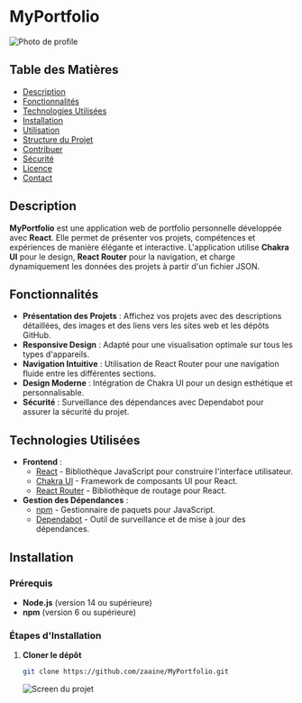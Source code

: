 # MyPortfolio

![Photo de profile](assets/src/AZ_logo.png)

## Table des Matières

- [Description](#description)
- [Fonctionnalités](#fonctionnalités)
- [Technologies Utilisées](#technologies-utilisées)
- [Installation](#installation)
- [Utilisation](#utilisation)
- [Structure du Projet](#structure-du-projet)
- [Contribuer](#contribuer)
- [Sécurité](#sécurité)
- [Licence](#licence)
- [Contact](#contact)

## Description

**MyPortfolio** est une application web de portfolio personnelle développée avec **React**. Elle permet de présenter vos projets, compétences et expériences de manière élégante et interactive. L'application utilise **Chakra UI** pour le design, **React Router** pour la navigation, et charge dynamiquement les données des projets à partir d'un fichier JSON.

## Fonctionnalités

- **Présentation des Projets** : Affichez vos projets avec des descriptions détaillées, des images et des liens vers les sites web et les dépôts GitHub.
- **Responsive Design** : Adapté pour une visualisation optimale sur tous les types d'appareils.
- **Navigation Intuitive** : Utilisation de React Router pour une navigation fluide entre les différentes sections.
- **Design Moderne** : Intégration de Chakra UI pour un design esthétique et personnalisable.
- **Sécurité** : Surveillance des dépendances avec Dependabot pour assurer la sécurité du projet.

## Technologies Utilisées

- **Frontend** :
  - [React](https://reactjs.org/) - Bibliothèque JavaScript pour construire l'interface utilisateur.
  - [Chakra UI](https://chakra-ui.com/) - Framework de composants UI pour React.
  - [React Router](https://reactrouter.com/) - Bibliothèque de routage pour React.
- **Gestion des Dépendances** :
  - [npm](https://www.npmjs.com/) - Gestionnaire de paquets pour JavaScript.
  - [Dependabot](https://dependabot.com/) - Outil de surveillance et de mise à jour des dépendances.

## Installation

### Prérequis

- **Node.js** (version 14 ou supérieure)
- **npm** (version 6 ou supérieure)

### Étapes d'Installation

1. **Cloner le dépôt**

   ```bash
   git clone https://github.com/zaaine/MyPortfolio.git
   ```

   ![Screen du projet ](assets/src/images/screenshots/myportfolio_sreen.png)
